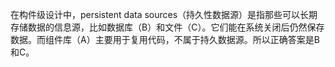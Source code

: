 在构件级设计中，persistent data sources（持久性数据源）是指那些可以长期存储数据的信息源，比如数据库（B）和文件（C）。它们能在系统关闭后仍然保存数据。而组件库（A）主要用于复用代码，不属于持久数据源。所以正确答案是B和C。